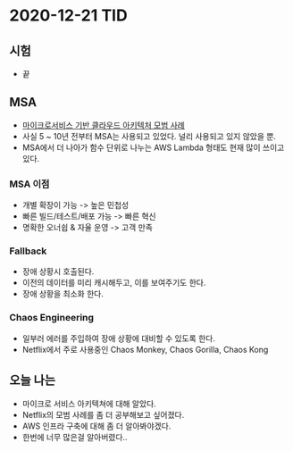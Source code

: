 # 2020-12-21 TID
## 시험
- 끝

## MSA
- [마이크로서비스 기반 클라우드 아키텍처 모범 사례](https://youtu.be/Grf9IYuQMc4) 
- 사실 5 ~ 10년 전부터 MSA는 사용되고 있었다. 널리 사용되고 있지 않았을 뿐.
- MSA에서 더 나아가 함수 단위로 나누는 AWS Lambda 형태도 현재 많이 쓰이고 있다.

### MSA 이점
- 개별 확장이 가능 -> 높은 민첩성
- 빠른 빌드/테스트/배포 가능 -> 빠른 혁신
- 명확한 오너쉽 & 자율 운영 -> 고객 만족

### Fallback
- 장애 상황시 호출된다.
- 이전의 데이터를 미리 캐시해두고, 이를 보여주기도 한다.
- 장애 상황을 최소화 한다.

### Chaos Engineering
- 일부러 에러를 주입하여 장애 상황에 대비할 수 있도록 한다.
- Netflix에서 주로 사용중인 Chaos Monkey, Chaos Gorilla, Chaos Kong

## 오늘 나는
- 마이크로 서비스 아키텍쳐에 대해 알았다.
- Netflix의 모범 사례를 좀 더 공부해보고 싶어졌다.
- AWS 인프라 구축에 대해 좀 더 알아봐야겠다.
- 한번에 너무 많은걸 알아버렸다..

